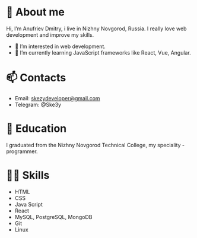 # 👋 About me
Hi, I’m Anufriev Dmitry, i live in Nizhny Novgorod, Russia. I really love web development and improve my skills.
- 👀 I’m interested in web development.
- 🌱 I’m currently learning JavaScript frameworks like React, Vue, Angular.
# 📫 Contacts
- Email: skezydeveloper@gmail.com
- Telegram: @Ske3y
# 🔭 Education
I graduated from the Nizhny Novgorod Technical College, my speciality - programmer.
# 👨‍💻 Skills
- HTML
- CSS
- Java Script
- React
- MySQL, PostgreSQL, MongoDB
- Git
- Linux
